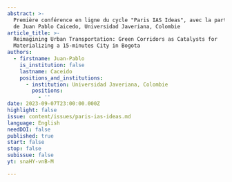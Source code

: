 ```yaml
---
abstract: >-
  Première conférence en ligne du cycle "Paris IAS Ideas", avec la participation
  de Juan Pablo Caicedo, Universidad Javeriana, Colombie
article_title: >-
  Reimagining Urban Transportation: Green Corridors as Catalysts for
  Materializing a 15-minutes City in Bogota
authors:
  - firstname: Juan-Pablo
    is_institution: false
    lastname: Caceido
    positions_and_institutions:
      - institution: Universidad Javeriana, Colombie
        positions:
          - ''
date: 2023-09-07T23:00:00.000Z
highlight: false
issue: content/issues/paris-ias-ideas.md
language: English
needDOI: false
published: true
start: false
stop: false
subissue: false
yt: snaHY-vnB-M

---
```

<Youtube yt="snaHY-vnB-M" caption="Reimagining Urban Transportation: Green Corridors as Catalysts for Materializing a 15-minutes City in Bogota" start="false" stop="false"></Youtube>
